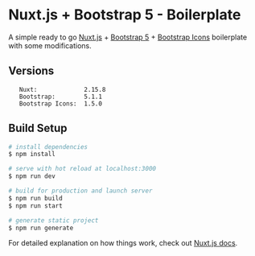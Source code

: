 # Nuxt.js + Bootstrap 5 - Boilerplate
A simple ready to go [Nuxt.js](https://github.com/nuxt/nuxt.js) + [Bootstrap 5](https://github.com/twbs/bootstrap) + [Bootstrap Icons](https://github.com/twbs/icons) boilerplate with some modifications.

## Versions
```
   Nuxt:             2.15.8
   Bootstrap:        5.1.1
   Bootstrap Icons:  1.5.0
```

## Build Setup
```bash
# install dependencies
$ npm install

# serve with hot reload at localhost:3000
$ npm run dev

# build for production and launch server
$ npm run build
$ npm run start

# generate static project
$ npm run generate
```

For detailed explanation on how things work, check out [Nuxt.js docs](https://nuxtjs.org).
